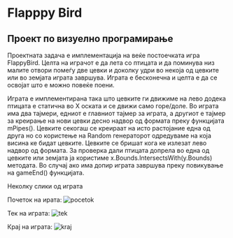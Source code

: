 # Flapppy Bird

## Проект по визуелно програмирање

Проектната задача е имплементација на веќе постоечката игра FlappyBird. Целта на играчот е да лета со птицата и да поминува низ малите отвори помеѓу две цевки и доколку удри во некоја од цевките или во земјата играта завршува. Играта е бесконечна и целта е да се освојат што е можно повеќе поени.

Играта е имплементирана така што цевките ги движиме на лево додека птицата е статична во X оската и се движи само горе/доле. Во играта има два тајмери, едниот е главниот тајмер за играта, а другиот  е тајмер за креирање на нови цевки десно надвор од формата преку функцијата mPipes(). Цевките секогаш се креираат на исто растојание една од друга но со користење на Random генераторот одредуваме на која висина ке бидат цевките. Цевките се бришат кога ке излезат лево надвор од формата. За проверка дали птицата допрела во една од цевките или земјата ја користиме x.Bounds.IntersectsWith(y.Bounds) методата. Во случај ако има допир играта завршува преку повикување на gameEnd() функцијата.

Неколку слики од играта

Почеток на ирата:
![pocetok](https://user-images.githubusercontent.com/63553277/175985860-18b35056-7504-42aa-a103-b2a08adfdc2c.png)

Тек на играта:
![tek](https://user-images.githubusercontent.com/63553277/175986153-5bf785af-c590-430a-87b8-5f0fe6a105da.png)

Крај на играта:
![kraj](https://user-images.githubusercontent.com/63553277/175986506-0d72cb0a-6167-4fc2-b58c-5a10cb04671e.png)
